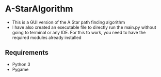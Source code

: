 # A-StarAlgorithm
- This is a GUI version of the A Star path finding algorithm
- I have also created an executable file to directly run the main.py without going to terminal or any IDE. For this to work, you need to have the required modules already installed

## Requirements
- Python 3
- Pygame

## 
